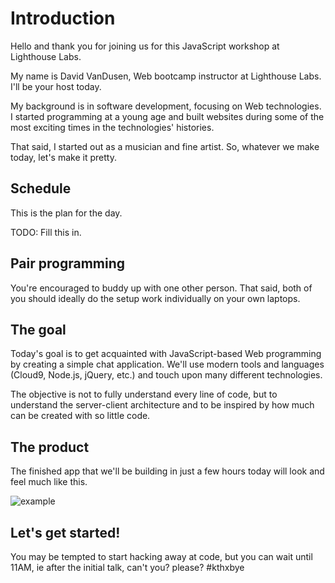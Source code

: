 # Introduction

Hello and thank you for joining us for this JavaScript workshop at Lighthouse Labs.

My name is David VanDusen, Web bootcamp instructor at Lighthouse Labs. I'll be your host today. 

My background is in software development, focusing on Web technologies. I started programming at a young age and built websites during some of the most exciting times in the technologies' histories.

That said, I started out as a musician and fine artist. So, whatever we make today, let's make it pretty.

## Schedule

This is the plan for the day.

TODO: Fill this in.

## Pair programming

You're encouraged to buddy up with one other person. That said, both of you should ideally do the setup work individually on your own laptops. 

## The goal

Today's goal is to get acquainted with JavaScript-based Web programming by creating a simple chat application. We'll use modern tools and languages (Cloud9, Node.js, jQuery, etc.) and touch upon many different technologies. 

The objective is not to fully understand every line of code, but to understand the server-client architecture and to be inspired by how much can be created with so little code.

## The product

The finished app that we'll be building in just a few hours today will look and feel much like this.

![example](http://d.pr/i/1k0TK/33fupKLm+)

## Let's get started!

You may be tempted to start hacking away at code, but you can wait until 11AM, ie after the initial talk, can't you? please? #kthxbye
